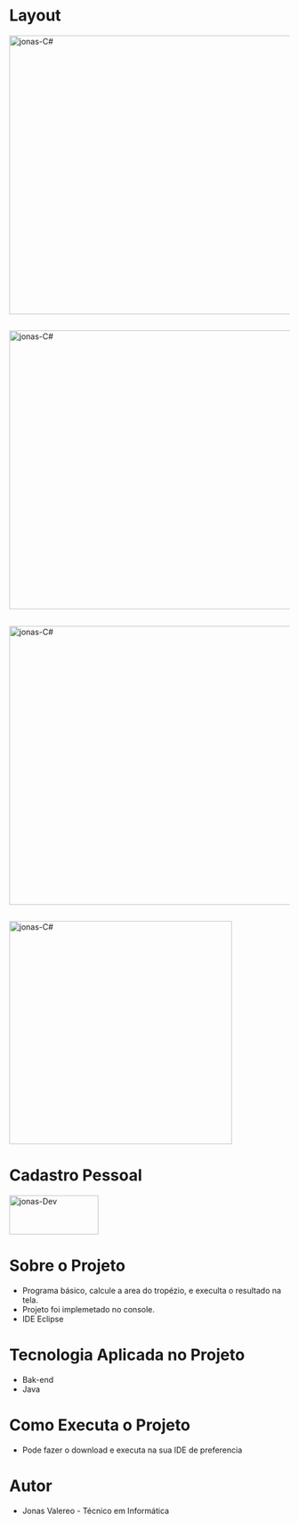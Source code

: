 # Layout

<a href="#">
<img align="center"  alt="jonas-C#" height ="500" width ="1000" src ="https://user-images.githubusercontent.com/25933386/123495229-4704c500-d5f9-11eb-8b92-afc0ddbf3dcb.jpg" style="max-width: 100%;"></img>
</a>

##

<a href="#">
<img align="center"  alt="jonas-C#" height ="500" width ="1000" src ="https://user-images.githubusercontent.com/25933386/123495231-4835f200-d5f9-11eb-908a-2560728446e0.jpg" style="max-width: 100%;"></img>
</a>

##

<a href="#">
<img align="center"  alt="jonas-C#" height ="500" width ="1000" src ="https://user-images.githubusercontent.com/25933386/123495233-48ce8880-d5f9-11eb-85a3-9629a8db5786.jpg" style="max-width: 100%;"></img>
</a>

##

<a href="#">
<img align="center"  alt="jonas-C#" height ="400" width ="400" src ="https://user-images.githubusercontent.com/25933386/123495292-91864180-d5f9-11eb-90e8-49de3a28d346.png" style="max-width: 100%;"></img>
</a>

# Cadastro Pessoal

<a href="#">
<img align="center"  alt="jonas-Dev" height ="70" width ="160" src ="https://user-images.githubusercontent.com/25933386/116831049-87107400-ab83-11eb-947b-0a94a3e89f04.png" style="max-width: 100%;"></img>
</a>

# Sobre o Projeto

- Programa básico, calcule a area do tropézio, e execulta o resultado na tela.
- Projeto foi implemetado no console.
- IDE Eclipse

# Tecnologia Aplicada no Projeto

- Bak-end
- Java

# Como Executa o Projeto

- Pode fazer o download e executa na sua IDE de preferencia


# Autor

- Jonas Valereo - Técnico em Informática 


